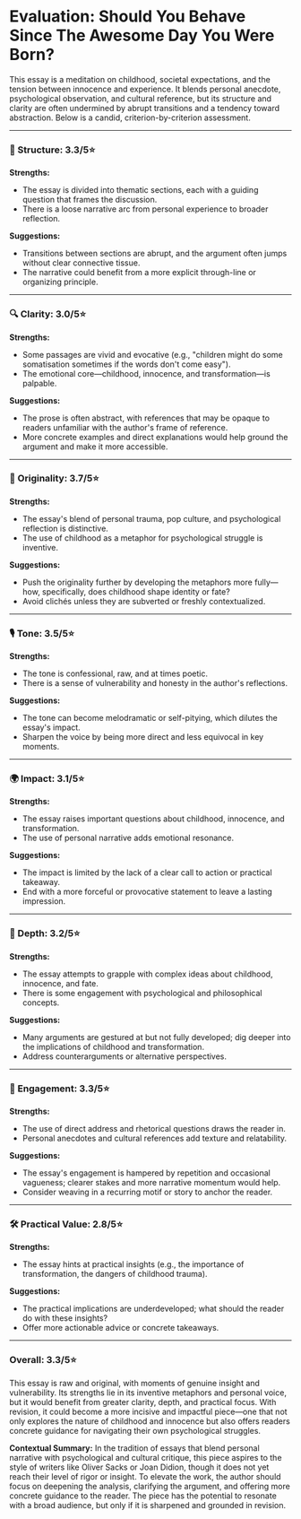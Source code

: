 # Evaluation: Should You Behave Since The Awesome Day You Were Born?

This essay is a meditation on childhood, societal expectations, and the tension between innocence and experience. It blends personal anecdote, psychological observation, and cultural reference, but its structure and clarity are often undermined by abrupt transitions and a tendency toward abstraction. Below is a candid, criterion-by-criterion assessment.

---

### 📐 Structure: 3.3/5⭐
**Strengths:**
- The essay is divided into thematic sections, each with a guiding question that frames the discussion.
- There is a loose narrative arc from personal experience to broader reflection.

**Suggestions:**
- Transitions between sections are abrupt, and the argument often jumps without clear connective tissue.
- The narrative could benefit from a more explicit through-line or organizing principle.

---

### 🔍 Clarity: 3.0/5⭐
**Strengths:**
- Some passages are vivid and evocative (e.g., "children might do some somatisation sometimes if the words don't come easy").
- The emotional core—childhood, innocence, and transformation—is palpable.

**Suggestions:**
- The prose is often abstract, with references that may be opaque to readers unfamiliar with the author's frame of reference.
- More concrete examples and direct explanations would help ground the argument and make it more accessible.

---

### 🧠 Originality: 3.7/5⭐
**Strengths:**
- The essay's blend of personal trauma, pop culture, and psychological reflection is distinctive.
- The use of childhood as a metaphor for psychological struggle is inventive.

**Suggestions:**
- Push the originality further by developing the metaphors more fully—how, specifically, does childhood shape identity or fate?
- Avoid clichés unless they are subverted or freshly contextualized.

---

### 🎙️ Tone: 3.5/5⭐
**Strengths:**
- The tone is confessional, raw, and at times poetic.
- There is a sense of vulnerability and honesty in the author's reflections.

**Suggestions:**
- The tone can become melodramatic or self-pitying, which dilutes the essay's impact.
- Sharpen the voice by being more direct and less equivocal in key moments.

---

### 🌍 Impact: 3.1/5⭐
**Strengths:**
- The essay raises important questions about childhood, innocence, and transformation.
- The use of personal narrative adds emotional resonance.

**Suggestions:**
- The impact is limited by the lack of a clear call to action or practical takeaway.
- End with a more forceful or provocative statement to leave a lasting impression.

---

### 🧩 Depth: 3.2/5⭐
**Strengths:**
- The essay attempts to grapple with complex ideas about childhood, innocence, and fate.
- There is some engagement with psychological and philosophical concepts.

**Suggestions:**
- Many arguments are gestured at but not fully developed; dig deeper into the implications of childhood and transformation.
- Address counterarguments or alternative perspectives.

---

### 🔗 Engagement: 3.3/5⭐
**Strengths:**
- The use of direct address and rhetorical questions draws the reader in.
- Personal anecdotes and cultural references add texture and relatability.

**Suggestions:**
- The essay's engagement is hampered by repetition and occasional vagueness; clearer stakes and more narrative momentum would help.
- Consider weaving in a recurring motif or story to anchor the reader.

---

### 🛠️ Practical Value: 2.8/5⭐
**Strengths:**
- The essay hints at practical insights (e.g., the importance of transformation, the dangers of childhood trauma).

**Suggestions:**
- The practical implications are underdeveloped; what should the reader do with these insights?
- Offer more actionable advice or concrete takeaways.

---

### **Overall: 3.3/5⭐**

This essay is raw and original, with moments of genuine insight and vulnerability. Its strengths lie in its inventive metaphors and personal voice, but it would benefit from greater clarity, depth, and practical focus. With revision, it could become a more incisive and impactful piece—one that not only explores the nature of childhood and innocence but also offers readers concrete guidance for navigating their own psychological struggles.

**Contextual Summary:**
In the tradition of essays that blend personal narrative with psychological and cultural critique, this piece aspires to the style of writers like Oliver Sacks or Joan Didion, though it does not yet reach their level of rigor or insight. To elevate the work, the author should focus on deepening the analysis, clarifying the argument, and offering more concrete guidance to the reader. The piece has the potential to resonate with a broad audience, but only if it is sharpened and grounded in revision. 